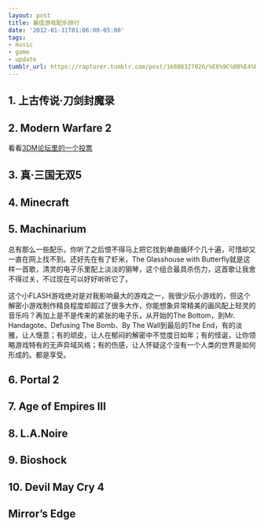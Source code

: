 ```yaml
---
layout: post
title: 最佳游戏配乐排行
date: '2012-01-31T01:06:00-05:00'
tags:
- music
- game
- update
tumblr_url: https://rapturer.tumblr.com/post/16808327026/%E6%9C%80%E4%BD%B3%E6%B8%B8%E6%88%8F%E9%85%8D%E4%B9%90%E6%8E%92%E8%A1%8C
---
```

## 1. 上古传说·刀剑封魔录

## 2. Modern Warfare 2

看看[3DM论坛里的一个投票](http://bbs.3dmgame.com/forum.php?mod=viewthread&tid=2625157)

## 3. 真·三国无双5

## 4. Minecraft

## 5. Machinarium

总有那么一些配乐，你听了之后恨不得马上把它找到单曲循环个几十遍，可惜却又一直在网上找不到。还好先在有了虾米，The Glasshouse with Butterfly就是这样一首歌，清灵的电子乐里配上淡淡的钢琴，这个组合最具杀伤力，这首歌让我舍不得过关，不过现在可以好好听听它了。

这个小FLASH游戏绝对是对我影响最大的游戏之一，我很少玩小游戏的，但这个解密小游戏制作精良程度却超过了很多大作，你能想象异常精美的画风配上轻灵的音乐吗？再加上是不是传来的紧张的电子乐，从开始的The Bottom，到Mr. Handagote、Defusing The Bomb、By The Wall到最后的The End，有的淡雅，让人惬意；有的顽皮，让人在郁闷的解密中不觉度日如年；有的怪诞，让你领略游戏特有的无声异域风格；有的伤感，让人怀疑这个没有一个人类的世界是如何形成的。都是享受。

## 6. Portal 2

## 7. Age of Empires III

## 8. L.A.Noire

## 9. Bioshock

## 10. Devil May Cry 4

## Mirror’s Edge
